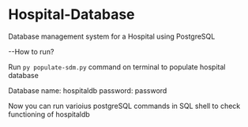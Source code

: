 # Hospital-Database
Database management system for a Hospital using PostgreSQL

--How to run?

Run `py populate-sdm.py` command on terminal to populate hospital database

Database name: hospitaldb
password: password

Now you can run varioius postgreSQL commands in SQL shell to check functioning of hospitaldb

